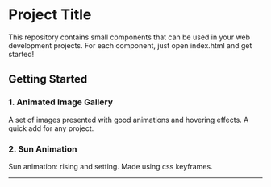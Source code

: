 # Project Title

This repository contains small components that can be used in your web development projects.
For each component, just open index.html and get started!

## Getting Started

### 1. Animated Image Gallery
A set of images presented with good animations and hovering effects. A quick add for any project.

### 2. Sun Animation
Sun animation: rising and setting. Made using css keyframes.

--- 
